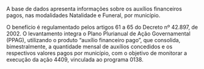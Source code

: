 A base de dados apresenta informações sobre os auxílios financeiros pagos, nas modalidades Natalidade e Funeral, por município.

O benefício é regulamentado pelos artigos 61 a 65 do Decreto nº 42.897, de 2002. O levantamento integra o Plano Plurianual de Ação Governamental (PPAG), utilizando o produto “auxílio financeiro pago”, que consolida, bimestralmente, a quantidade mensal de auxílios concedidos e os respectivos valores pagos por município, com o objetivo de monitorar a execução da ação 4409, vinculada ao programa 0138.
